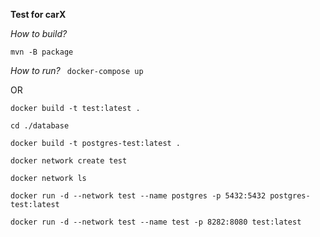 **Test for carX**

_How to build?_

`mvn -B package`

_How to run?_
`
docker-compose up`

OR

`docker build -t test:latest .`

`cd ./database`

`docker build -t postgres-test:latest .`

`docker network create test`

`docker network ls`

`docker run -d --network test --name postgres -p 5432:5432 postgres-test:latest`

`docker run -d --network test --name test -p 8282:8080 test:latest`